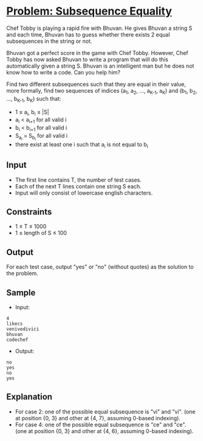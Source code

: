 # [Problem: Subsequence Equality](https://www.codechef.com/problems/LIKECS01)

Chef Tobby is playing a rapid fire with Bhuvan. He gives Bhuvan a string S and each time, Bhuvan has to guess whether there exists 2 equal subsequences in the string or not.

Bhuvan got a perfect score in the game with Chef Tobby. However, Chef Tobby has now asked Bhuvan to write a program that will do this automatically given a string S. Bhuvan is an intelligent man but he does not know how to write a code. Can you help him?

Find two different subsequences such that they are equal in their value, more formally, find two sequences of indices (a<sub>1</sub>, a<sub>2</sub>, ..., a<sub>K-1</sub>, a<sub>K</sub>) and (b<sub>1</sub>, b<sub>2</sub>, ..., b<sub>K-1</sub>, b<sub>K</sub>) such that:
- 1 ≤  a<sub>i</sub>,  b<sub>i</sub> ≤ |S|
- a<sub>i</sub> < a<sub>i+1</sub> for all valid i
- b<sub>i</sub> < b<sub>i+1</sub> for all valid i
- S<sub>a<sub>i</sub></sub> = S<sub>b<sub>i</sub></sub> for all valid i
- there exist at least one i such that a<sub>i</sub> is not equal to b<sub>i</sub>

## Input

- The first line contains T, the number of test cases.
- Each of the next T lines contain one string S each.
- Input will only consist of lowercase english characters.

## Constraints

- 1 ≤ T ≤ 1000
- 1 ≤ length of S ≤ 100

## Output

For each test case, output "yes" or "no" (without quotes) as the solution to the problem.

## Sample

- Input:
```
4
likecs
venivedivici
bhuvan
codechef
```

- Output:
```
no
yes
no
yes
```

## Explanation

- For case 2: one of the possible equal subsequence is "vi" and "vi". (one at position {0, 3} and other at {4, 7}, assuming 0-based indexing).
- For case 4: one of the possible equal subsequence is "ce" and "ce". (one at position {0, 3} and other at {4, 6}, assuming 0-based indexing).
